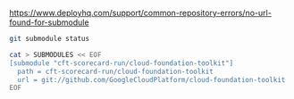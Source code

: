 https://www.deployhq.com/support/common-repository-errors/no-url-found-for-submodule

```bash
git submodule status

cat > SUBMODULES << EOF
[submodule "cft-scorecard-run/cloud-foundation-toolkit"] 
  path = cft-scorecard-run/cloud-foundation-toolkit
  url = git://github.com/GoogleCloudPlatform/cloud-foundation-toolkit
EOF

```
